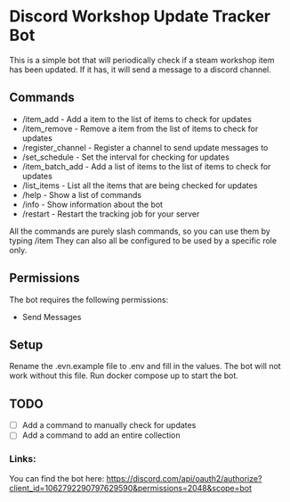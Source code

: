 # Discord Workshop Update Tracker Bot

This is a simple bot that will periodically check if a steam workshop item has been updated. If it has, it will send a message to a discord channel.

## Commands
* /item_add - Add a item to the list of items to check for updates
* /item_remove - Remove a item from the list of items to check for updates
* /register_channel - Register a channel to send update messages to
* /set_schedule - Set the interval for checking for updates
* /item_batch_add - Add a list of items to the list of items to check for updates
* /list_items - List all the items that are being checked for updates
* /help - Show a list of commands
* /info - Show information about the bot
* /restart - Restart the tracking job for your server

All the commands are purely slash commands, so you can use them by typing /item
They can also all be configured to be used by a specific role only.

## Permissions
The bot requires the following permissions:
* Send Messages

## Setup
Rename the .evn.example file to .env and fill in the values. The bot will not work without this file.
Run docker compose up to start the bot.

## TODO
- [ ] Add a command to manually check for updates
- [ ] Add a command to add an entire collection

### Links:
You can find the bot here: https://discord.com/api/oauth2/authorize?client_id=1062792290797629590&permissions=2048&scope=bot